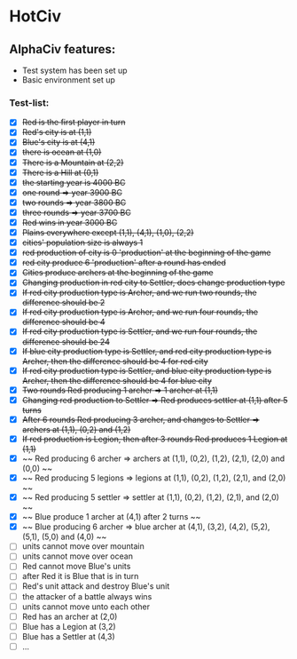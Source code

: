# HotCiv

## AlphaCiv features:
* Test system has been set up
* Basic environment set up

### Test-list:
* [x] ~~Red is the first player in turn~~
* [x] ~~Red's city is at (1,1)~~
* [x] ~~Blue's city is at (4,1)~~
* [x] ~~there is ocean at (1,0)~~
* [x] ~~There is a Mountain at (2,2)~~
* [x] ~~There is a Hill at (0,1)~~
* [x] ~~the starting year is 4000 BC~~
* [x] ~~one round => year 3900 BC~~
* [x] ~~two rounds => year 3800 BC~~
* [x] ~~three rounds => year 3700 BC~~
* [x] ~~Red wins in year 3000 BC~~
* [x] ~~Plains everywhere except (1,1), (4,1), (1,0), (2,2)~~
* [x] ~~cities' population size is always 1~~
* [x] ~~red production of city is 0 'production' at the beginning of the game~~
* [x] ~~red city produce 6 'production' after a round has ended~~
* [x] ~~Cities produce archers at the beginning of the game~~
* [x] ~~Changing production in red city to Settler, does change production type~~
* [x] ~~If red city production type is Archer, and we run two rounds, the difference should be 2~~
* [x] ~~If red city production type is Archer, and we run four rounds, the difference should be 4~~
* [x] ~~If red city production type is Settler, and we run four rounds, the difference should be 24~~
* [x] ~~If blue city production type is Settler, and red city production type is Archer, then the difference should be 4 for red city~~
* [x] ~~If red city production type is Settler, and blue city production type is Archer, then the difference should be 4 for blue city~~
* [x] ~~Two rounds Red producing 1 archer => 1 archer at (1,1)~~
* [x] ~~Changing red production to Settler => Red produces settler at (1,1) after 5 turns~~
* [x] ~~After 6 rounds Red producing 3 archer, and changes to Settler => archers at (1,1), (0,2) and (1,2)~~
* [x] ~~If red production is Legion, then after 3 rounds Red produces 1 Legion at (1,1)~~
* [x] ~~ Red producing 6 archer => archers at (1,1), (0,2), (1,2), (2,1), (2,0) and (0,0) ~~
* [x] ~~ Red producing 5 legions => legions at (1,1), (0,2), (1,2), (2,1), and (2,0) ~~
* [x] ~~ Red producing 5 settler => settler at (1,1), (0,2), (1,2), (2,1), and (2,0) ~~
* [x] ~~ Blue produce 1 archer at (4,1) after 2 turns ~~
* [x] ~~ Blue producing 6 archer => blue archer at (4,1), (3,2), (4,2), (5,2), (5,1), (5,0) and (4,0) ~~
* [ ] units cannot move over mountain
* [ ] units cannot move over ocean
* [ ] Red cannot move Blue's units
* [ ] after Red it is Blue that is in turn
* [ ] Red's unit attack and destroy Blue's unit
* [ ] the attacker of a battle always wins
* [ ] units cannot move unto each other
* [ ] Red has an archer at (2,0)
* [ ] Blue has a Legion at (3,2)
* [ ] Blue has a Settler at (4,3)
* [ ] ...